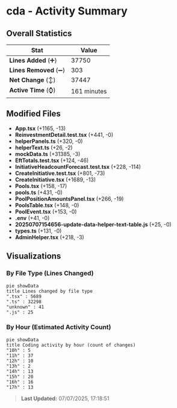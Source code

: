 # cda - Activity Summary 

## Overall Statistics

| Stat                   | Value                                                             |
| ---------------------- | ----------------------------------------------------------------- |
| **Lines Added** (➕)   | 37750                                          |
| **Lines Removed** (➖) | 303                                        |
| **Net Change** (↕)    | 37447                |
| **Active Time** (⌚)   | 161 minutes |


## Modified Files
- **App.tsx** (+1165, -13)
- **ReinvestmentDetail.test.tsx** (+441, -0)
- **helperPanels.ts** (+320, -0)
- **helperText.ts** (+26, -2)
- **mockData.ts** (+31385, -3)
- **EftTotals.test.tsx** (+124, -46)
- **InitiativeHeadcountForecast.test.tsx** (+228, -114)
- **CreateInitiative.test.tsx** (+801, -73)
- **CreateInitiative.tsx** (+1689, -13)
- **Pools.tsx** (+158, -17)
- **pools.ts** (+431, -0)
- **PoolPositionAmountsPanel.tsx** (+266, -19)
- **PoolsTable.tsx** (+148, -0)
- **PoolEvent.tsx** (+153, -0)
- **.env** (+41, -0)
- **20250707154656-update-data-helper-text-table.js** (+25, -0)
- **types.ts** (+131, -0)
- **AdminHelper.tsx** (+218, -3)

## Visualizations

### By File Type (Lines Changed)

```mermaid
pie showData
title Lines changed by file type
".tsx" : 5689
".ts" : 32298
"unknown" : 41
".js" : 25
```

### By Hour (Estimated Activity Count)

```mermaid
pie showData
title Coding activity by hour (count of changes)
"10h" : 5
"11h" : 37
"12h" : 10
"13h" : 2
"14h" : 13
"15h" : 20
"16h" : 16
"17h" : 13
```


> **Last Updated:** 07/07/2025, 17:18:51